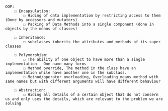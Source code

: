     OOP:
        ☐ Encapsulation:
            ☐ Hiding of data implementation by restricting access to them (Done by accessors and mutators)
            ☐ Packing of Data Methods into a single component (done in objects by the means of classes)

        ☐ Inheritance:
            ☐ subclasses inherits the attributes and methods of its super classes
        
        ☐ Polymorphism:
            ☐ The ability of one object to have more than a single implementation - One name many forms
            ☐ Method override, The method in the class have an implementation while have another one in the subclass.
            ☐ Method/operator overloading, Overloading means method with same names but with different arguments will have different behaviour

        ☐ Abstraction:
            ☐ Hiding all details of a certain object that do not concern us and only uses the details, which are relevant to the problem we are solving